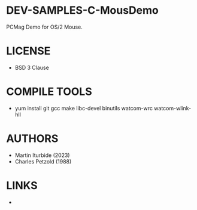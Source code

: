 # DEV-SAMPLES-C-MousDemo
PCMag Demo for OS/2 Mouse. 


LICENSE
===============
* BSD 3 Clause

COMPILE TOOLS
===============
* yum install git gcc make libc-devel binutils watcom-wrc watcom-wlink-hll
 
AUTHORS
===============
* Martin Iturbide (2023)
* Charles Petzold (1988)

LINKS
===============
* 
